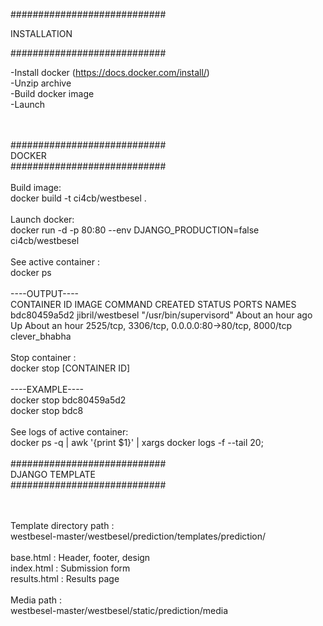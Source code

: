 ############################<br>
<p>        INSTALLATION</p>
############################<br>

-Install docker (https://docs.docker.com/install/)<br>
-Unzip archive<br>
-Build docker image<br>
-Launch<br>

<br><br>
############################<br>
          DOCKER<br>
############################<br>
<br>
Build image:<br>
docker build -t ci4cb/westbesel . <br>
<br>
Launch docker:<br>
docker run -d -p 80:80 --env DJANGO_PRODUCTION=false ci4cb/westbesel<br>
<br>
See active container :<br>
docker ps<br>
<br>
----OUTPUT----<br>
CONTAINER ID        IMAGE               COMMAND                  CREATED             STATUS              PORTS                                              NAMES<br>
bdc80459a5d2        jibril/westbesel    "/usr/bin/supervisord"   About an hour ago   Up About an hour    2525/tcp, 3306/tcp, 0.0.0.0:80->80/tcp, 8000/tcp   clever_bhabha<br>
<br>
Stop container :<br>
docker stop [CONTAINER ID] <br>
<br>
----EXAMPLE----<br>
docker stop bdc80459a5d2<br>
docker stop bdc8<br>
<br>
See logs of active container:<br>
docker ps -q | awk '{print $1}' | xargs docker logs -f --tail 20;<br>
<br>
############################<br>
       DJANGO TEMPLATE<br>
############################<br>
<br><br>

Template directory path : <br>
westbesel-master/westbesel/prediction/templates/prediction/<br>
<br>
base.html : Header, footer, design<br>
index.html : Submission form<br>
results.html : Results page<br>
<br>
Media path :<br>
westbesel-master/westbesel/static/prediction/media<br>



